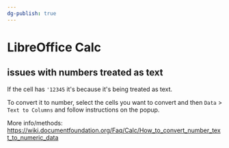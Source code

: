 ```yaml
---
dg-publish: true
---
```

# LibreOffice Calc

## issues with numbers treated as text

If the cell has `'12345` it's because it's being treated as text.

To convert it to number, select the cells you want to convert and then `Data` > `Text to Columns` and follow instructions on the popup.

More info/methods: <https://wiki.documentfoundation.org/Faq/Calc/How_to_convert_number_text_to_numeric_data>